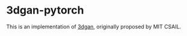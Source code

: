 # 3dgan-pytorch
This is an implementation of [3dgan](http://3dgan.csail.mit.edu/), originally proposed by MIT CSAIL.
